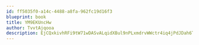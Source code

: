 ```yaml
---
id: ff5035f0-a14c-4488-a8fa-962fc19d16f3
blueprint: book
title: YM9EKUncHw
author: TvvtAjqooa
description: EjCQxkivhRFi9tW71wDASvALqidXBul9nPLxmdrvWWctr4iq4jPdJDah6TmLfGObMNyY2S6pFYnDhtamOSw4NThnrXtfD8ksZWTi
---
```

